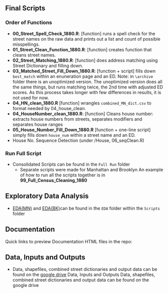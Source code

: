 ## Final Scripts
### Order of Functions
* **00_Street_Spell_Check_1880.R**: [function] runs a spell check for the street names on the raw data and prints out a list and count of possible misspellings. 
* **01_Street_Clean_Function_1880.R**: [function] creates function that cleans street names.
* **02_Street_Matching_1880.R**: [function] does address matching using Street Dictionary and filling down.
* **03_Matched_Street_Fill_Down_1880.R**: [function + script] fills down `best_match` within an enuneration page and an ED. Note: in `\archive` folder there is an unoptimized version. The unoptimized version does all the same things, but runs matching twice, the 2nd time with adjusted ED scores. As this process takes longer with few differences in results, it is not used for now.
* **04_HN_clean_1880.R** [function] wrangles `combined_MN_dict.csv` to format needed by 04_house_clean.
* **04_HouseNumber_clean_1880.R**: [function] Cleans house number: extracts house numbers from streets, separates modifiers and separates house ranges
* **05_House_Number_Fill_Down_1880.R** [function + one-line script] simply fills down `house_num` within a street name and an ED.
* House No. Sequence Detection (under /House, 06_seqClean.R)


### Run Full Script
* Consolidated Scripts can be found in the `Full Run` folder
  * Separate scripts were made for Manhattan and Brooklyn
An example of how to run all the scripts together is in **99_Full_Census_Cleaning_1880**

## Exploratory Data Analysis
* [EDA(MN)](https://htmlpreview.github.io/?https://github.com/CenterForSpatialResearch/hnyc_census/blob/master/1880/Scripts/EDA/EDA_1880_Census.html) and [EDA(BK)](https://htmlpreview.github.io/?https://github.com/CenterForSpatialResearch/hnyc_census/blob/master/1880/Scripts/EDA/EDA_1880_bk.nb.html)can be found in the `EDA` folder within the `Scripts` folder

## Documentation
Quick links to preview Documentation HTML files in the repo:

## Data, Inputs and Outputs
* Data, shapefiles, combined street dictionaries and output data can be found on the [google drive](https://drive.google.com/drive/u/1/folders/1lBPqmNGByQK41NQ3-dPQdfU3aGBLg5CS)
Data, Inputs and Outputs
Data, shapefiles, combined street dictionaries and output data can be found on the google drive
